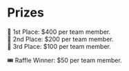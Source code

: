 # Prizes

[//]: # (_Participate in the Algothon to receive a share of a 2.8k prize pool!_)

🥇 1st Place: $400 per team member.  
🥈 2nd Place: $200 per team member.  
🥉 3rd Place: $100 per team member.

🎟️ Raffle Winner: $50 per team member.

[//]: # (Further prizes / perks to be announced after event launch &#40;including networking and interview opportunities, and SIG merch!&#41; 🏆☕)
